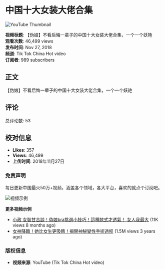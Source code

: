 # 中国十大女装大佬合集

![YouTube Thumbnail](https://yt3.ggpht.com/ytc/AIdro_l5aryIXsMVdezKkfZeWRbYr3RPkglsQAcYgitKqSFssQ=s48-c-k-c0x00ffffff-no-rj)

**视频标题**: 【伪娘】不看后悔一辈子的中国十大女装大佬合集，一个一个妖艳  
**观看次数**: 46,499 views  
**发布时间**: Nov 27, 2018  
**频道**: Tik Tok China Hot video  
**订阅者**: 989 subscribers  

## 正文

【伪娘】不看后悔一辈子的中国十大女装大佬合集，一个一个妖艳

## 评论

总评论数: 53  

## 校对信息
- **Likes**: 357
- **Views**: 46,499
- **上传时间**: 2018年11月27日

### 免责声明
每日更新中国最火50万+视频，涵盖各个领域，各大平台，喜欢的就点个订阅吧。

![视频示例](https://i.ytimg.com/vi/mFS-mfORSeo/hqdefault.jpg?sqp=-oaymwEmCKgBEF5IWvKriqkDGQgBFQAAiEIYAdgBAeIBCggYEAIYBjgBQAE=&rs=AOn4CLAoqGbttH69g7nYWUHp1qVHqgboqA)  

**更多视频示例**
- [小政 女裝甘苦談！偽娘bra挑選小技巧！這種款式才透氣！ 女人我最大](https://www.youtube.com/watch?v=mFS-mfORSeo) (11K views 8 months ago)
- [女神降臨！她比女生更吸睛！揭開神秘變性手術過程](https://www.youtube.com/watch?v=eXZzaKseTA4) (1.5M views 3 years ago)

### 版权信息
- **视频来源**: YouTube (Tik Tok China Hot video)